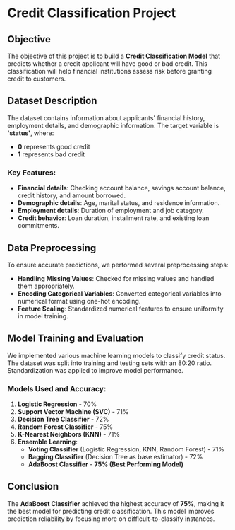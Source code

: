 # Credit Classification Project

## Objective
The objective of this project is to build a **Credit Classification Model** that predicts whether a credit applicant will have good or bad credit. This classification will help financial institutions assess risk before granting credit to customers.

## Dataset Description
The dataset contains information about applicants' financial history, employment details, and demographic information. The target variable is **'status'**, where:
- **0** represents good credit
- **1** represents bad credit

### Key Features:
- **Financial details**: Checking account balance, savings account balance, credit history, and amount borrowed.
- **Demographic details**: Age, marital status, and residence information.
- **Employment details**: Duration of employment and job category.
- **Credit behavior**: Loan duration, installment rate, and existing loan commitments.

## Data Preprocessing
To ensure accurate predictions, we performed several preprocessing steps:
- **Handling Missing Values**: Checked for missing values and handled them appropriately.
- **Encoding Categorical Variables**: Converted categorical variables into numerical format using one-hot encoding.
- **Feature Scaling**: Standardized numerical features to ensure uniformity in model training.

## Model Training and Evaluation
We implemented various machine learning models to classify credit status. The dataset was split into training and testing sets with an 80:20 ratio. Standardization was applied to improve model performance.

### Models Used and Accuracy:
1. **Logistic Regression** - 70%
2. **Support Vector Machine (SVC)** - 71%
3. **Decision Tree Classifier** - 72%
4. **Random Forest Classifier** - 75%
5. **K-Nearest Neighbors (KNN)** - 71%
6. **Ensemble Learning**:
   - **Voting Classifier** (Logistic Regression, KNN, Random Forest) - 71%
   - **Bagging Classifier** (Decision Tree as base estimator) - 72%
   - **AdaBoost Classifier** - **75% (Best Performing Model)**

## Conclusion
The **AdaBoost Classifier** achieved the highest accuracy of **75%**, making it the best model for predicting credit classification. This model improves prediction reliability by focusing more on difficult-to-classify instances.
